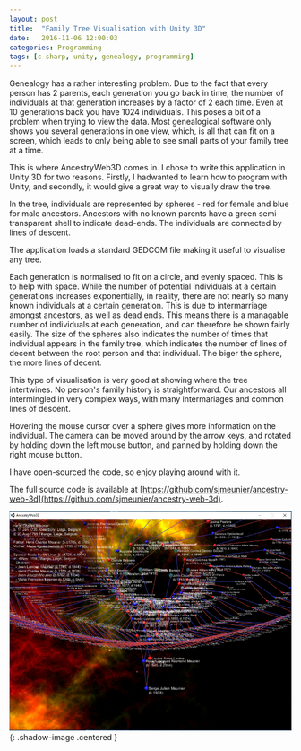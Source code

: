 ```yaml
---
layout: post
title:  "Family Tree Visualisation with Unity 3D"
date:   2016-11-06 12:00:03
categories: Programming
tags: [c-sharp, unity, genealogy, programming]
---
```


Genealogy has a rather interesting problem. Due to the fact that every person has 2 parents, each generation you go back in time, the number of individuals at that generation increases by a factor of 2 each time. Even at 10 generations back you have 1024 individuals. This poses a bit of a problem when trying to view the data. Most genealogical software only shows you several generations in one view, which, is all that can fit on a screen, which leads to only being able to see small parts of your family tree at a time.

This is where AncestryWeb3D comes in. I chose to write this application in Unity 3D for two reasons. Firstly, I hadwanted to learn how to program with Unity, and secondly, it would give a great way to visually draw the tree.

In the tree, individuals are represented by spheres - red for female and blue for male ancestors. Ancestors with no known parents have a green semi-transparent shell to indicate dead-ends. The individuals are connected by lines of descent.

The application loads a standard GEDCOM file making it useful to visualise any tree.
<!--more-->

Each generation is normalised to fit on a circle, and evenly spaced. This is to help with space. While the number of potential individuals at a certain generations increases exponentially, in reality, there are not nearly so many known individuals at a certain generation. This is due to intermarriage amongst ancestors, as well as dead ends. This means there is a managable number of individuals at each generation, and can therefore be shown fairly easily. The size of the spheres also indicates the number of times that individual appears in the family tree, which indicates the number of lines of decent between the root person and that individual. The biger the sphere, the more lines of decent.

This type of visualisation is very good at showing where the tree intertwines. No person's family history is straightforward. Our ancestors all intermingled in very complex ways, with many intermariages and common lines of descent.

Hovering the mouse cursor over a sphere gives more information on the individual. The camera can be moved around by the arrow keys, and rotated by holding down the left mouse button, and panned by holding down the right mouse button.

I have open-sourced the code, so enjoy playing around with it.

The full source code is available at [https://github.com/sjmeunier/ancestry-web-3d](https://github.com/sjmeunier/ancestry-web-3d).

![AncestryWeb3D](/assets/images/blog/ancestryweb3d.png){: .shadow-image .centered }


